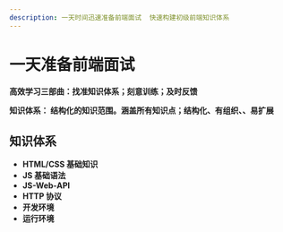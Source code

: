 ```yaml
---
description: 一天时间迅速准备前端面试  快速构建初级前端知识体系
---
```


# 一天准备前端面试

**高效学习三部曲：找准知识体系；刻意训练；及时反馈**

**知识体系： 结构化的知识范围。涵盖所有知识点；结构化、有组织、、易扩展**

## **知识体系**

* **HTML/CSS 基础知识**
* **JS 基础语法**
* **JS-Web-API**
* **HTTP 协议**
* **开发环境**
* **运行环境**

